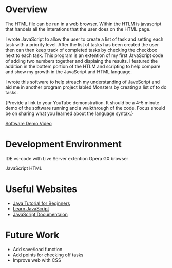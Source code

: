 # Overview

The HTML file can be run in a web browser. Within the HTLM is javascript that handels all the interations that the user does on the HTML page.

I wrote JavaScript to allow the user to create a list of task and setting each task with a priority level. After the list of tasks has been created the user then can then keep track of completed tasks by checking the checkbox next to each task. This program is an extention of my first JavaScript code of adding two numbers together and displaing the results. I featured the addition in the bottem portion of the HTLM and scripting to help compare and show my growth in the JavaScript and HTML language.

I wrote this software to help streach my understanding of JaveScript and aid me in another program project labled Monsters by creating a list of to do tasks.

{Provide a link to your YouTube demonstration. It should be a 4-5 minute demo of the software running and a walkthrough of the code. Focus should be on sharing what you learned about the language syntax.}

[Software Demo Video](https://youtu.be/mr41Mc9-1bo)

# Development Environment

IDE vs-code with Live Server extention
Opera GX browser

JavaScript
HTML

# Useful Websites

- [Java Tutorial for Beginners](https://www.youtube.com/watch?v=eIrMbAQSU34)
- [Learn JavaScript](https://www.w3schools.com/js/js_intro.asp)
- [JavaScript Documentaion](https://developer.mozilla.org/en-US/docs/Web/JavaScript)

# Future Work

- Add save/load function
- Add points for checking off tasks
- Improve web with CSS
